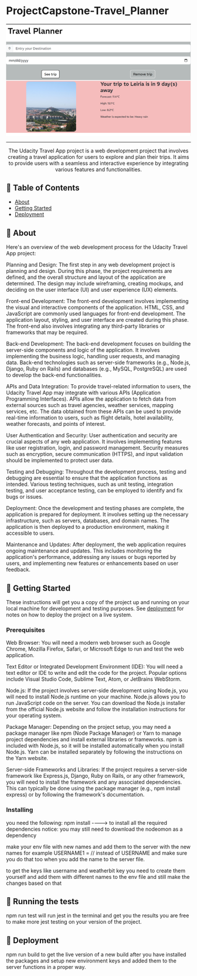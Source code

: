 # ProjectCapstone-Travel_Planner

<p align="center">
  <a href="" rel="noopener">
 <img width=700px src="./src/client/public/images/example.png" alt="Project example"></a>
</p>

---

<p align="center"> The Udacity Travel App project is a web development project that involves creating a travel application for users to explore and plan their trips. It aims to provide users with a seamless and interactive experience by integrating various features and functionalities.
    <br> 
</p>

## 📝 Table of Contents

- [About](#about)
- [Getting Started](#getting_started)
- [Deployment](#deployment)

## 🧐 About <a name = "about"></a>

Here's an overview of the web development process for the Udacity Travel App project:

Planning and Design: The first step in any web development project is planning and design. During this phase, the project requirements are defined, and the overall structure and layout of the application are determined. The design may include wireframing, creating mockups, and deciding on the user interface (UI) and user experience (UX) elements.

Front-end Development: The front-end development involves implementing the visual and interactive components of the application. HTML, CSS, and JavaScript are commonly used languages for front-end development. The application layout, styling, and user interface are created during this phase. The front-end also involves integrating any third-party libraries or frameworks that may be required.

Back-end Development: The back-end development focuses on building the server-side components and logic of the application. It involves implementing the business logic, handling user requests, and managing data. Back-end technologies such as server-side frameworks (e.g., Node.js, Django, Ruby on Rails) and databases (e.g., MySQL, PostgreSQL) are used to develop the back-end functionalities.

APIs and Data Integration: To provide travel-related information to users, the Udacity Travel App may integrate with various APIs (Application Programming Interfaces). APIs allow the application to fetch data from external sources such as travel agencies, weather services, mapping services, etc. The data obtained from these APIs can be used to provide real-time information to users, such as flight details, hotel availability, weather forecasts, and points of interest.

User Authentication and Security: User authentication and security are crucial aspects of any web application. It involves implementing features like user registration, login, and password management. Security measures such as encryption, secure communication (HTTPS), and input validation should be implemented to protect user data.

Testing and Debugging: Throughout the development process, testing and debugging are essential to ensure that the application functions as intended. Various testing techniques, such as unit testing, integration testing, and user acceptance testing, can be employed to identify and fix bugs or issues.

Deployment: Once the development and testing phases are complete, the application is prepared for deployment. It involves setting up the necessary infrastructure, such as servers, databases, and domain names. The application is then deployed to a production environment, making it accessible to users.

Maintenance and Updates: After deployment, the web application requires ongoing maintenance and updates. This includes monitoring the application's performance, addressing any issues or bugs reported by users, and implementing new features or enhancements based on user feedback.

## 🏁 Getting Started <a name = "getting_started"></a>

These instructions will get you a copy of the project up and running on your local machine for development and testing purposes. See [deployment](#deployment) for notes on how to deploy the project on a live system.

### Prerequisites

Web Browser: You will need a modern web browser such as Google Chrome, Mozilla Firefox, Safari, or Microsoft Edge to run and test the web application.

Text Editor or Integrated Development Environment (IDE): You will need a text editor or IDE to write and edit the code for the project. Popular options include Visual Studio Code, Sublime Text, Atom, or JetBrains WebStorm.

Node.js: If the project involves server-side development using Node.js, you will need to install Node.js runtime on your machine. Node.js allows you to run JavaScript code on the server. You can download the Node.js installer from the official Node.js website and follow the installation instructions for your operating system.

Package Manager: Depending on the project setup, you may need a package manager like npm (Node Package Manager) or Yarn to manage project dependencies and install external libraries or frameworks. npm is included with Node.js, so it will be installed automatically when you install Node.js. Yarn can be installed separately by following the instructions on the Yarn website.

Server-side Frameworks and Libraries: If the project requires a server-side framework like Express.js, Django, Ruby on Rails, or any other framework, you will need to install the framework and any associated dependencies. This can typically be done using the package manager (e.g., npm install express) or by following the framework's documentation.


### Installing

you need the following:
npm install ----> to install all the required dependencies
notice: you may still need to download the nodeomon as a dependency

make your env file with new names and add them to the server with the new names
for example USERNAME1 = //     instead of USERNAME and make sure you do that too when you add the name to the server file.

to get the keys like username and weatherbit key you need to create them yourself and add them with different names
to the env file and still make the changes based on that


## 🔧 Running the tests <a name = "tests"></a>

npm run test will run jest in the terminal and get you the results
you are free to make more jest testing on your version of the project.


## 🚀 Deployment <a name = "deployment"></a>

npm run build to get the live version of a new build after you have installed the packages and setup new environment keys and added them to the server functions in a proper way.


